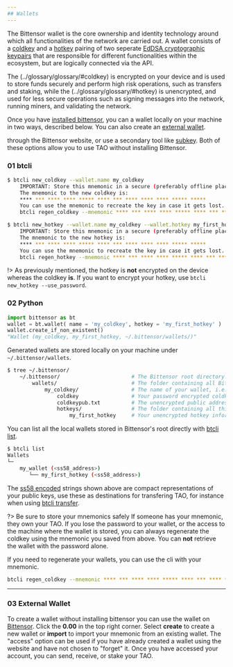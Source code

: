 ```yaml
---
## Wallets
---
```


The Bittensor wallet is the core ownership and identity technology around which all functionalities of the network are carried out. A wallet consists of a [coldkey](../glossary/glossary/#coldkey)  and a [hotkey](../glossary/glossary/#hotkey) pairing of two seperate [EdDSA cryptographic keypairs](https://en.wikipedia.org/wiki/EdDSA#Ed25519) that are responsible for different functionalities within the ecosystem, but are logically connected via the API. 

The (../glossary/glossary/#coldkey) is encrypted on your device and is used to store funds securely and perform high risk operations, such as transfers and staking, while the (../glossary/glossary/#hotkey) is unencrypted, and used for less secure operations such as signing messages into the network, running miners, and validating the network. 

Once you have [installed bittensor](../getting-started/installation), you can a wallet locally on your machine in two ways, described below. You can also create an [external wallet](#03-external-wallet).


 through the Bittensor website, or use a secondary tool like [subkey](https://docs.substrate.io/reference/command-line-tools/subkey/). Both of these options allow you to use TAO without installing Bittensor.


### 01 btcli

```bash dark
$ btcli new_coldkey --wallet.name my_coldkey
    IMPORTANT: Store this mnemonic in a secure (preferably offline place), as anyone who has possesion of this mnemonic can use it to regenerate the key and access your tokens. 
    The mnemonic to the new coldkey is:
    **** *** **** **** ***** **** *** **** **** **** ***** *****
    You can use the mnemonic to recreate the key in case it gets lost. The command to use to regenerate the key using this mnemonic is:
    btcli regen_coldkey --mnemonic **** *** **** **** ***** **** *** **** **** **** ***** *****

$ btcli new_hotkey --wallet.name my_coldkey --wallet.hotkey my_first_hotkey
    IMPORTANT: Store this mnemonic in a secure (preferably offline place), as anyone who has possesion of this mnemonic can use it to regenerate the key and access your tokens. 
    The mnemonic to the new hotkey is:
    **** *** **** **** ***** **** *** **** **** **** ***** *****
    You can use the mnemonic to recreate the key in case it gets lost. The command to use to regenerate the key using this mnemonic is:
    btcli regen_hotkey --mnemonic **** *** **** **** ***** **** *** **** **** **** ***** *****
```
!> As previously mentioned, the hotkey is **not** encrypted on the device whereas the coldkey **is**. 
If you want to encrypt your hotkey, use `btcli new_hotkey --use_password`.


### 02 Python

```python numbered dark
import bittensor as bt
wallet = bt.wallet( name = 'my_coldkey', hotkey = 'my_first_hotkey' )
wallet.create_if_non_existent() 
"Wallet (my_coldkey, my_first_hotkey, ~/.bittensor/wallets/)"
```

Generated wallets are stored locally on your machine under `~/.bittensor/wallets`.
```bash dark nocopy
$ tree ~/.bittensor/
    ~/.bittensor/                       # The Bittensor root directory.
        wallets/                        # The folder containing all Bittensor wallets.
            my_coldkey/                 # The name of your wallet, i.e. "my_coldkey".
                coldkey                 # Your password encrypted coldkey.
                coldkeypub.txt          # The unencrypted public address of your coldkey
                hotkeys/                # The folder containing all this coldkey's hotkeys.
                    my_first_hotkey     # Your unencrypted hotkey information.
```

You can list all the local wallets stored in Bittensor's root directly with [btcli list]((../reference/btcli)).
```bash dark nocopy 
$ btcli list
Wallets
└─
    my_wallet (<ss58_address>)
       └── my_first_hotkey (<ss58_address>)
```
The [ss58 encoded](https://docs.substrate.io/reference/address-formats/#:~:text=case%20L%20(l)-,Address%20type,address%20bytes%20that%20follow%20it.&text=Simple%20account%2Faddress%2Fnetwork%20identifier,directly%20as%20such%20an%20identifier) strings shown above are compact representations of your public keys, use these as destinations for transfering TAO, for instance when using [btcli transfer](../reference/btcli).

?> Be sure to store your mnemonics safely
If someone has your mnemonic, they own your TAO. If you lose the password to your wallet, or the access to the machine where the wallet is stored, you can always regenerate the coldkey using the mnemonic you saved from above. You can **not** retrieve the wallet with the password alone.

If you need to regenerate your wallets, you can use the cli with your mnemonic.
```bash dark
btcli regen_coldkey --mnemonic **** *** **** **** ***** **** *** **** **** **** ***** *****
```
---

### 03 External Wallet

To create a wallet without installing bittensor you can use the wallet on [Bittensor](http://bittensor.com). Click the **0.00** in the top right corner. Select **create** to create a new wallet or **import** to import your mnemonic from an existing wallet. The "access" option can be used if you have already created a wallet using the website and have not chosen to "forget" it. Once you have accessed your account, you can send, receive, or stake your TAO. 
